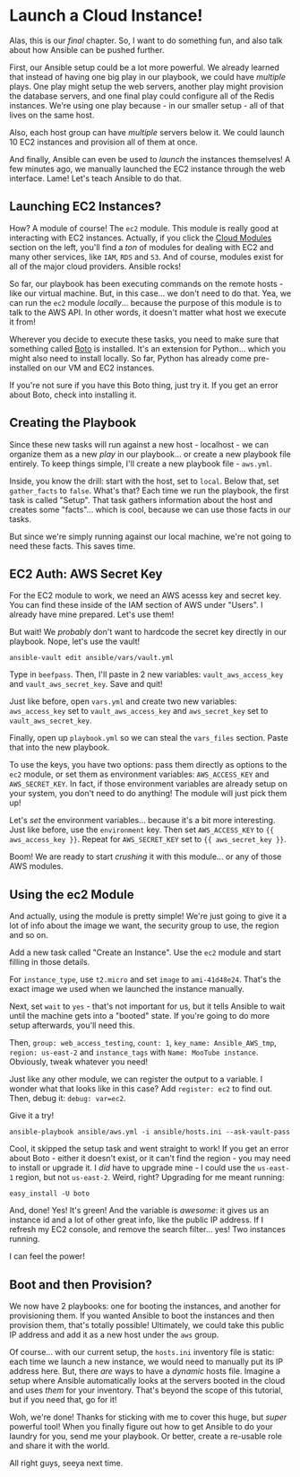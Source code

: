 # Launch a Cloud Instance!

Alas, this is our *final* chapter. So, I want to do something fun, and also talk
about how Ansible can be pushed further.

First, our Ansible setup could be a lot more powerful. We already learned that
instead of having one big play in our playbook, we could have *multiple* plays.
One play might setup the web servers, another play might provision the database
servers, and one final play could configure all of the Redis instances. We're
using one play because - in our smaller setup - all of that lives on the same host.

Also, each host group can have *multiple* servers below it. We could launch 10
EC2 instances and provision all of them at once.

And finally, Ansible can even be used to *launch* the instances themselves! A few
minutes ago, we manually launched the EC2 instance through the web interface.
Lame! Let's teach Ansible to do that.

## Launching EC2 Instances?

How? A module of course! The `ec2` module. This module is really good at interacting
with EC2 instances. Actually, if you click the [Cloud Modules](http://docs.ansible.com/ansible/list_of_cloud_modules.html)
section on the left, you'll find a *ton* of modules for dealing with EC2 and many
other services, like `IAM`, `RDS` and `S3`. And of course, modules exist for all
of the major cloud providers. Ansible rocks!

So far, our playbook has been executing commands on the remote hosts - like our virtual
machine. But, in this case... we don't need to do that. Yea, we can run the `ec2`
module *locally*... because the purpose of this module is to talk to the AWS API.
In other words, it doesn't matter what host we execute it from!

Wherever you decide to execute these tasks, you need to make sure that something
called [Boto](https://github.com/boto/boto) is installed. It's an extension for
Python... which you might also need to install locally. So far, Python has already
come pre-installed on our VM and EC2 instances.

If you're not sure if you have this Boto thing, just try it. If you get an error
about Boto, check into installing it. 

## Creating the Playbook

Since these new tasks will run against a new host - localhost - we can organize them
as a new *play* in our playbook... or create a new playbook file entirely. To keep
things simple, I'll create a new playbook file - `aws.yml`.

Inside, you know the drill: start with the host, set to `local`. Below that, set
`gather_facts` to `false`. What's that? Each time we run the playbook, the first
task is called "Setup". That task gathers information about the host and creates
some "facts"... which is cool, because we can use those facts in our tasks.

But since we're simply running against our local machine, we're not going to need
these facts. This saves time.

## EC2 Auth: AWS Secret Key

For the EC2 module to work, we need an AWS acesss key and secret key. You can find
these inside of the IAM section of AWS under "Users". I already have mine prepared.
Let's use them!

But wait! We *probably* don't want to hardcode the secret key directly in our playbook.
Nope, let's use the vault!

```terminal
ansible-vault edit ansible/vars/vault.yml
```

Type in `beefpass`. Then, I'll paste in 2 new variables: `vault_aws_access_key`
and `vault_aws_secret_key`. Save and quit!

Just like before, open `vars.yml` and create two new variables: `aws_access_key`
set to `vault_aws_access_key` and `aws_secret_key` set to `vault_aws_secret_key`.

Finally, open up `playbook.yml` so we can steal the `vars_files` section. Paste
that into the new playbook.

To use the keys, you have two options: pass them directly as options to the `ec2`
module, or set them as environment variables: `AWS_ACCESS_KEY` and `AWS_SECRET_KEY`.
In fact, if those environment variables are already setup on your system, you don't
need to do anything! The module will just pick them up!

Let's *set* the environment variables... because it's a bit more interesting. Just
like before, use the `environment` key. Then set `AWS_ACCESS_KEY` to `{{ aws_access_key }}`.
Repeat for `AWS_SECRET_KEY` set to `{{ aws_secret_key }}`.

Boom! We are ready to start *crushing* it with this module... or any of those AWS
modules.

## Using the ec2 Module

And actually, using the module is pretty simple! We're just going to give it a lot
of info about the image we want, the security group to use, the region and so on.

Add a new task called "Create an Instance". Use the `ec2` module and start filling
in those details.

For `instance_type`, use `t2.micro` and set `image` to `ami-41d48e24`. That's the
exact image we used when we launched the instance manually.

Next, set `wait` to `yes` - that's not important for us, but it tells Ansible to
wait until the machine gets into a "booted" state. If you're going to do more setup
afterwards, you'll need this.

Then, `group: web_access_testing`, `count: 1`, `key_name: Ansible_AWS_tmp`,
`region: us-east-2` and `instance_tags` with `Name: MooTube instance`. Obviously,
tweak whatever you need!

Just like any other module, we can register the output to a variable. I wonder
what that looks like in this case? Add `register: ec2` to find out. Then, debug it:
`debug: var=ec2`. 

Give it a try!

```terminal
ansible-playbook ansible/aws.yml -i ansible/hosts.ini --ask-vault-pass
```

Cool, it skipped the setup task and went straight to work! If you get an error about
Boto - either it doesn't exist, or it can't find the region - you may need to install
or upgrade it. I *did* have to upgrade mine - I could use the `us-east-1` region,
but not `us-east-2`. Weird, right? Upgrading for me meant running:

```terminal
easy_install -U boto
```

And, done! Yes! It's green! And the variable is *awesome*: it gives us an instance
id and a lot of other great info, like the public IP address. If I refresh my EC2
console, and remove the search filter... yes! Two instances running.

I can feel the power!

## Boot and then Provision?

We now have 2 playbooks: one for booting the instances, and another for provisioning
them. If you wanted Ansible to boot the instances and then provision them, that's
totally possible! Ultimately, we could take this public IP address and add it as
a new host under the `aws` group. 

Of course... with our current setup, the `hosts.ini` inventory file is static: each
time we launch a new instance, we would need to manually put its IP address here.
But, there *are* ways to have a *dynamic* hosts file. Imagine a setup where Ansible
automatically looks at the servers booted in the cloud and uses *them* for your
inventory. That's beyond the scope of this tutorial, but if you need that, go for
it!

Woh, we're done! Thanks for sticking with me to cover this huge, but *super* powerful
tool! When you finally figure out how to get Ansible to do your laundry for you,
send me your playbook. Or better, create a re-usable role and share it with the
world.

All right guys, seeya next time.
